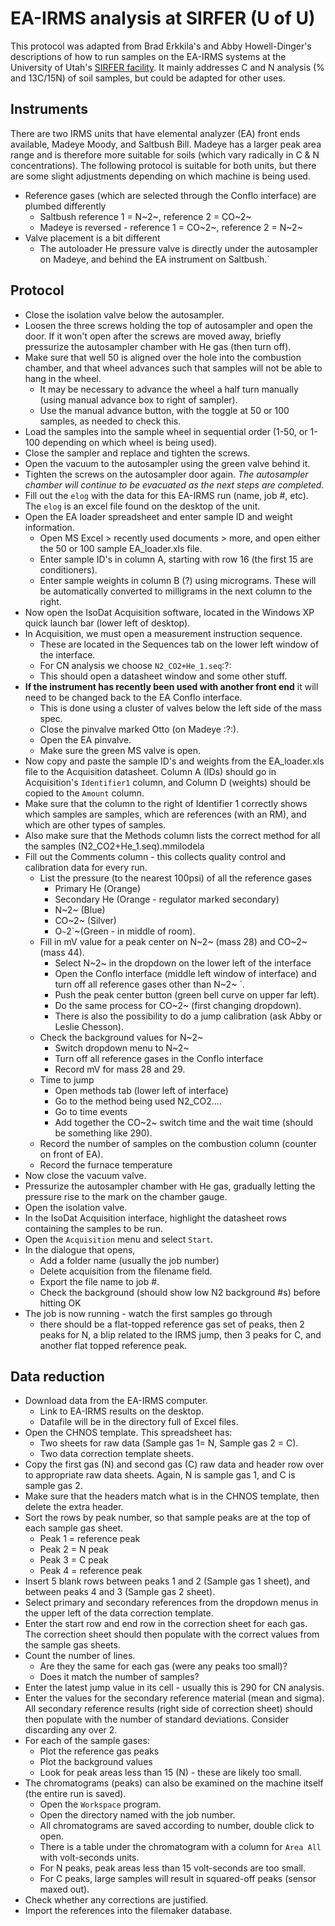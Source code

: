 # EA-IRMS analysis at SIRFER (U of U)

This protocol was adapted from Brad Erkkila's and Abby Howell-Dinger's
descriptions of how to run samples on the EA-IRMS systems at the
University of Utah's [SIRFER facility](http://sirfer.utah.edu). It mainly addresses C and N analysis (% and 13C/15N) of soil samples, but could be adapted for
other uses.

## Instruments

There are two IRMS units that have elemental analyzer (EA) front ends
available, Madeye Moody, and Saltbush Bill. Madeye has a larger peak
area range and is therefore more suitable for soils (which vary
radically in C & N concentrations). The following protocol is suitable
for both units, but there are some slight adjustments depending on which
machine is being used.

* Reference gases (which are selected through the Conflo interface) are plumbed differently
  * Saltbush reference 1 = N~2~, reference 2 = CO~2~
  * Madeye is reversed - reference 1 = CO~2~, reference 2 = N~2~
* Valve placement is a bit different
  * The autoloader He pressure valve is directly under the autosampler on Madeye, and behind the EA instrument on Saltbush.`

## Protocol

- Close the isolation valve below the autosampler.
- Loosen the three screws holding the top of autosampler and open the door. If it won't open after the screws are moved away, briefly pressurize the autosampler chamber with He gas (then turn off).
- Make sure that well 50 is aligned over the hole into the combustion chamber, and that wheel advances such that samples will not be able to hang in the wheel.
  - It may be necessary to advance the wheel a half turn manually (using manual advance box to right of sampler).
  - Use the manual advance button, with the toggle at 50 or 100 samples, as needed to check this.
- Load the samples into the sample wheel in sequential order (1-50, or 1-100 depending on which wheel is being used).
- Close the sampler and replace and tighten the screws.
- Open the vacuum to the autosampler using the green valve behind it.
- Tighten the screws on the autosampler door again. *The autosampler chamber will continue to be evacuated as the next steps are completed*.
- Fill out the `elog` with the data for this EA-IRMS run (name, job #, etc). The `elog` is an excel file found on the desktop of the unit.
- Open the EA loader spreadsheet and enter sample ID and weight information.
  - Open MS Excel > recently used documents > more, and open either the 50 or 100 sample EA_loader.xls file.
  - Enter sample ID's in column A, starting with row 16 (the first 15 are conditioners).
  - Enter sample weights in column B (?) using micrograms. These will be automatically converted to milligrams in the next column to the right.
- Now open the IsoDat Acquisition software, located in the Windows XP quick launch bar (lower left of desktop).
- In Acquisition, we must open a measurement instruction sequence.
  - These are located in the Sequences tab on the lower left window of the interface.
  - For CN analysis we choose `N2_CO2+He_1.seq`:?:
  - This should open a datasheet window and some other stuff.
- **If the instrument has recently been used with another front end** it will need to be changed back to the EA Conflo interface.
  - This is done using a cluster of valves below the left side of the mass spec.
  - Close the pinvalve marked Otto (on Madeye :?:).
  - Open the EA pinvalve.
  - Make sure the green MS valve is open.
- Now copy and paste the sample ID's and weights from the EA_loader.xls file to the Acquisition datasheet. Column A (IDs) should go in Acquisition's `Identifier1` column, and Column D (weights) should be copied to the `Amount` column.
- Make sure that the column to the right of Identifier 1 correctly shows which samples are samples, which are references (with an RM), and which are other types of samples.
- Also make sure that the Methods column lists the correct method for all the samples (N2_CO2+He_1.seq).mmilodela
- Fill out the Comments column - this collects quality control and calibration data for every run.
  - List the pressure (to the nearest 100psi) of all the reference gases
    - Primary He (Orange)
    - Secondary He (Orange - regulator marked secondary)
    - N~2~ (Blue)
    - CO~2~ (Silver)
    - O`~`2`~(Green - in middle of room).
  - Fill in mV value for a peak center on N~2~ (mass 28) and CO~2~ (mass 44).
    - Select N~2~ in the dropdown on the lower left of the interface
    - Open the Conflo interface (middle left window of interface) and turn off all reference gases other than N~2~ `.
    - Push the peak center button (green bell curve on upper far left).
    - Do the same process for CO~2~ (first changing dropdown).
    - There is also the possibility to do a jump calibration (ask Abby or Leslie Chesson).
  - Check the background values for N~2~
    - Switch dropdown menu to N~2~
    - Turn off all reference gases in the Conflo interface
    - Record mV for mass 28 and 29.
  - Time to jump
    - Open methods tab (lower left of interface)
    - Go to the method being used N2_CO2....
    - Go to time events
    - Add together the CO~2~ switch time and the wait time (should be something like 290).
  - Record the number of samples on the combustion column (counter on front of EA).
  - Record the furnace temperature
- Now close the vacuum valve.
- Pressurize the autosampler chamber with He gas, gradually letting the pressure rise to the mark on the chamber gauge.
- Open the isolation valve.
- In the IsoDat Acquisition interface, highlight the datasheet rows containing the samples to be run.
- Open the `Acquisition` menu and select `Start`.
- In the dialogue that opens,
  - Add a folder name (usually the job number)
  - Delete acquisition from the filename field.
  - Export the file name to job #.
  - Check the background (should show low N2 background #s) before hitting OK
- The job is now running - watch the first samples go through
  - there should be a flat-topped reference gas set of peaks, then 2 peaks for N, a blip related to the IRMS jump, then 3  peaks for C, and another flat topped reference peak.

## Data reduction

- Download data from the EA-IRMS computer.
  - Link to EA-IRMS results on the desktop.
  - Datafile will be in the directory full of Excel files.
- Open the CHNOS template. This spreadsheet has:
  - Two sheets for raw data (Sample gas 1= N, Sample gas 2 = C).
  - Two data correction template sheets.
- Copy the first gas (N) and second gas (C) raw data and header row over to appropriate raw data sheets. Again, N is sample gas 1, and C is sample gas 2.
- Make sure that the headers match what is in the CHNOS template, then delete the extra header.
- Sort the rows by peak number, so that sample peaks are at the top of each sample gas sheet.
  - Peak 1 = reference peak
  - Peak 2 = N peak
  - Peak 3 = C peak
  - Peak 4 = reference peak
- Insert 5 blank rows between peaks 1 and 2 (Sample gas 1 sheet), and between peaks 4 and 3 (Sample gas 2 sheet).
- Select primary and secondary references from the dropdown menus in the upper left of the data correction template.
- Enter the start row and end row in the correction sheet for each gas. The correction sheet should then populate with the correct values from the sample gas sheets.
- Count the number of lines.
  - Are they the same for each gas (were any peaks too small)?
  - Does it match the number of samples?
- Enter the latest jump value in its cell - usually this is 290 for CN analysis.
- Enter the values for the secondary reference material (mean and sigma). All secondary reference results (right side of correction sheet) should then populate with the number of standard deviations. Consider discarding any over 2.
- For each of the sample gases:
  - Plot the reference gas peaks
  - Plot the background values
  - Look for peak areas less than 15 (N) - these are likely too small.
- The chromatograms (peaks) can also be examined on the machine itself (the entire run is saved).
  - Open the `Workspace` program.
  - Open the directory named with the job number.
  - All chromatograms are saved according to number, double click to open.
  - There is a table under the chromatogram with a column for `Area All` with volt-seconds units.
  - For N peaks, peak areas less than 15 volt-seconds are too small.
  - For C peaks, large samples will result in squared-off peaks (sensor maxed out).
- Check whether any corrections are justified.
- Import the references into the filemaker database.
